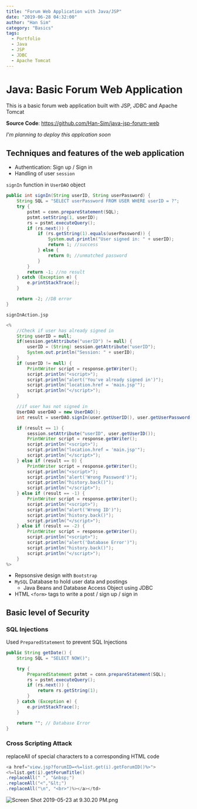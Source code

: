 ```yaml
---
title: "Forum Web Application with Java/JSP"
date: "2019-06-28 04:32:00"
author: "Han Sim"
category: "Basics"
tags:
  - Portfolio
  - Java
  - JSP
  - JDBC
  - Apache Tomcat
---
```


# Java: Basic Forum Web Application

This is a basic forum web application built with JSP, JDBC and Apache Tomcat

**Source Code**: https://github.com/Han-Sim/java-jsp-forum-web

_I'm planning to deploy this applcation soon_

## Techniques and features of the web application

- Authentication: Sign up / Sign in
- Handling of user `session`

`signIn` function in `UserDAO` object

```Java
public int signIn(String userID, String userPassword) {
    String SQL = "SELECT userPassword FROM USER WHERE userID = ?";
    try {
        pstmt = conn.prepareStatement(SQL);
        pstmt.setString(1, userID);
        rs = pstmt.executeQuery();
        if (rs.next()) {
            if (rs.getString(1).equals(userPassword)) {
                System.out.println("User signed in: " + userID);
                return 1; //success
            } else {
                return 0; //unmatched password
            }
        }
        return -1; //no result
    } catch (Exception e) {
        e.printStackTrace();
    }

    return -2; //DB error
}
```

`signInAction.jsp`

```Java
<%
    //Check if user has already signed in
    String userID = null;
    if(session.getAttribute("userID") != null) {
        userID = (String) session.getAttribute("userID");
        System.out.println("Session: " + userID);
    }
    if (userID != null) {
        PrintWriter script = response.getWriter();
        script.println("<script>");
        script.println("alert('You've already signed in')");
        script.println("location.href = 'main.jsp'");
        script.println("</script>");
    }

    //if user has not signed in
    UserDAO userDAO = new UserDAO();
    int result = userDAO.signIn(user.getUserID(), user.getUserPassword());

    if (result == 1) {
        session.setAttribute("userID", user.getUserID());
        PrintWriter script = response.getWriter();
        script.println("<script>");
        script.println("location.href = 'main.jsp'");
        script.println("</script>");
    } else if (result == 0) {
        PrintWriter script = response.getWriter();
        script.println("<script>");
        script.println("alert('Wrong Password')");
        script.println("history.back()");
        script.println("</script>");
    } else if (result == -1) {
        PrintWriter script = response.getWriter();
        script.println("<script>");
        script.println("alert('Wrong ID')");
        script.println("history.back()");
        script.println("</script>");
    } else if (result == -2) {
        PrintWriter script = response.getWriter();
        script.println("<script>");
        script.println("alert('Database Error')");
        script.println("history.back()");
        script.println("</script>");
    }
%>
```

- Repsonsive design with `Bootstrap`
- `MySQL` Database to hold user data and postings
  - Java Beans and Database Access Object using JDBC
- HTML `<form>` tags to write a post / sign up / sign in

## Basic level of Security

### SQL Injections

Used `PreparedStatement` to prevent SQL Injections

```Java
public String getDate() {
    String SQL = "SELECT NOW()";

    try {
        PreparedStatement pstmt = conn.prepareStatement(SQL);
        rs = pstmt.executeQuery();
        if (rs.next()) {
            return rs.getString(1);
        }
    } catch (Exception e) {
        e.printStackTrace();
    }

    return ""; // Database Error
}
```

### Cross Scripting Attack

replaceAll of special characters to a corresponding HTML code

```Java
<a href="view.jsp?forumID=<%=list.get(i).getForumID()%>">
<%=list.get(i).getForumTitle()
.replaceAll(" ", "&nbsp;")
.replaceAll("<","&lt;")
.replaceAll("\n", "<br>")%></a></td>
```

![Screen Shot 2019-05-23 at 9.30.20 PM.png](https://i.loli.net/2019/05/24/5ce74989ef1ed67804.png)
